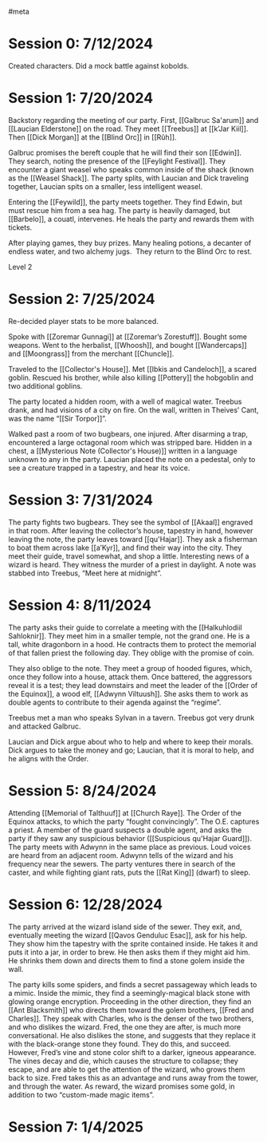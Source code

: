 #meta
# Session 0: 7/12/2024
Created characters. Did a mock battle against kobolds.

# Session 1: 7/20/2024
Backstory regarding the meeting of our party. First, [[Galbruc Sa'arum]] and [[Laucian Elderstone]] on the road. They meet [[Treebus]] at [[k’Jar Kiil]]. Then [[Dick Morgan]] at the [[Blind Orc]] in [[Rûh]].

Galbruc promises the bereft couple that he will find their son [[Edwin]]. They search, noting the presence of the [[Feylight Festival]]. They encounter a giant weasel who speaks common inside of the shack (known as the [[Weasel Shack]]. The party splits, with Laucian and Dick traveling together, Laucian spits on a smaller, less intelligent weasel. 

Entering the [[Feywild]], the party meets together. They find Edwin, but must rescue him from a sea hag. The party is heavily damaged, but [[Barbelo]], a couatl, intervenes. He heals the party and rewards them with tickets. 

After playing games, they buy prizes. Many healing potions, a decanter of endless water, and two alchemy jugs.  They return to the Blind Orc to rest. 

Level 2
# Session 2: 7/25/2024
Re-decided player stats to be more balanced. 

Spoke with [[Zoremar Gunnagi]] at [[Zoremar’s Zorestuff]]. Bought some weapons. Went to the herbalist, [[Whoosh]], and bought [[Wandercaps]] and [[Moongrass]] from the merchant [[Chuncle]].

Traveled to the [[Collector's House]]. Met [[Ibkis and Candeloch]], a scared goblin. Rescued his brother, while also killing [[Pottery]] the hobgoblin and  two additional goblins.

The party located a hidden room, with a well of magical water. Treebus drank, and had visions of a city on fire. On the wall, written in Theives’ Cant, was the name “[[Sir Torpor]]”.

Walked past a room of two bugbears, one injured. After disarming a trap, encountered a large octagonal room which was stripped bare. Hidden in a chest, a [[Mysterious Note (Collector's House)]] written in a language unknown to any in the party. Laucian placed the note on a pedestal, only to see a creature trapped in a tapestry, and hear its voice. 
# Session 3: 7/31/2024
The party fights two bugbears. They see the symbol of [[Akaal]] engraved in that room. After leaving the collector’s house, tapestry in hand, however leaving the note, the party leaves toward [[qu'Hajar]]. They ask a fisherman to boat them across lake [[a’Kyr]], and find their way into the city. They meet their guide, travel somewhat, and shop a little. Interesting news of a wizard is heard. They witness the murder of a priest in daylight. A note was stabbed into Treebus, “Meet here at midnight”.
# Session 4: 8/11/2024
The party asks their guide to correlate a meeting with the [[Halkuhlodiil Sahloknir]]. They meet him in a smaller temple, not the grand one. He is a tall, white dragonborn in a hood. He contracts them to protect the memorial of that fallen priest the following day. They oblige with the promise of coin. 

They also oblige to the note. They meet a group of hooded figures, which, once they follow into a house, attack them. Once battered, the aggressors reveal it is a test; they lead downstairs and meet the leader of the [[Order of the Equinox]], a wood elf, [[Adwynn Viltuush]]. She asks them to work as double agents to contribute to their agenda against the “regime”.

Treebus met a man who speaks Sylvan in a tavern. Treebus got very drunk and attacked Galbruc.

Laucian and Dick argue about who to help and where to keep their morals. Dick argues to take the money and go; Laucian, that it is moral to help, and he aligns with the Order. 
# Session 5: 8/24/2024
Attending [[Memorial of Talthuuf]] at [[Church Raye]]. The Order of the Equinox attacks, to which the party “fought convincingly”. The O.E. captures a priest. A member of the guard suspects a double agent, and asks the party if they saw any suspicious behavior ([[Suspicious qu'Hajar Guard]]). The party meets with Adwynn in the same place as previous. Loud voices are heard from an adjacent room. Adwynn tells of the wizard and his frequency near the sewers. The party ventures there in search of the caster, and while fighting giant rats, puts the [[Rat King]] (dwarf) to sleep.
# Session 6: 12/28/2024

The party arrived at the wizard island side of the sewer. They exit, and, eventually meeting the wizard [[Qavos Genduluc Esac]], ask for his help. They show him the tapestry with the sprite contained inside. He takes it and puts it into a jar, in order to brew. He then asks them if they might aid him. He shrinks them down and directs them to find a stone golem inside the wall.

The party kills some spiders, and finds a secret passageway which leads to a mimic. Inside the mimic, they find a seemingly-magical black stone with glowing orange encryption. Proceeding in the other direction, they find an [[Ant Blacksmith]] who directs them toward the golem brothers, [[Fred and Charles]]. They speak with Charles, who is the denser of the two brothers, and who dislikes the wizard. Fred, the one they are after, is much more conversational. He also dislikes the stone, and suggests that they replace it with the black-orange stone they found. They do this, and succeed. However, Fred’s vine and stone color shift to a darker, igneous appearance. The vines decay and die, which causes the structure to collapse; they escape, and are able to get the attention of the wizard, who grows them back to size. Fred takes this as an advantage and runs away from the tower, and through the water. As reward, the wizard promises some gold, in addition to two “custom-made magic items”.
# Session 7: 1/4/2025